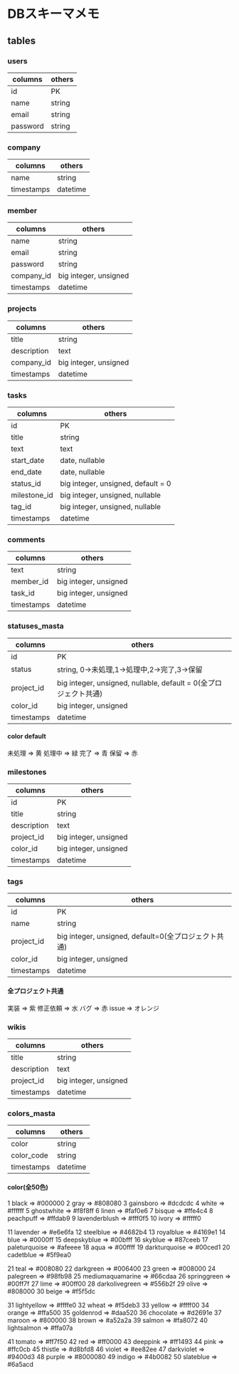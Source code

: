 # DBスキーマメモ

## tables

### users

| columns | others |
|---------|--------|
|id|PK|
|name|string|
|email|string|
|password|string|

### company

| columns | others |
|---------|--------|
|name|string|
|timestamps|datetime|

### member

| columns | others |
|---------|--------|
|name|string|
|email|string|
|password|string|
|company_id|big integer, unsigned|
|timestamps|datetime|

### projects

| columns | others |
|---------|--------|
|title|string|
|description|text|
|company_id|big integer, unsigned|
|timestamps|datetime|

### tasks

| columns | others |
|---------|--------|
|id|PK|
|title|string|
|text|text|
|start_date|date, nullable|
|end_date|date, nullable|
|status_id|big integer, unsigned, default = 0|
|milestone_id|big integer, unsigned, nullable|
|tag_id|big integer, unsigned, nullable|
|timestamps|datetime|

### comments

| columns | others |
|---------|--------|
|text|string|
|member_id|big integer, unsigned|
|task_id|big integer, unsigned|
|timestamps|datetime|

### statuses_masta

| columns | others |
|---------|--------|
|id|PK|
|status|string, 0->未処理,1->処理中,2->完了,3->保留|
|project_id|big integer, unsigned, nullable, default = 0(全プロジェクト共通)|
|color_id|big integer, unsigned|
|timestamps|datetime|

#### color default
未処理 => 黄
処理中 => 緑
完了   => 青
保留   => 赤

### milestones

| columns | others |
|---------|--------|
|id|PK|
|title|string|
|description|text|
|project_id|big integer, unsigned|
|color_id|big integer, unsigned|
|timestamps|datetime|

### tags

| columns | others |
|---------|--------|
|id|PK|
|name|string|
|project_id|big integer, unsigned, default=0(全プロジェクト共通)|
|color_id|big integer, unsigned|
|timestamps|datetime|

#### 全プロジェクト共通
実装 => 紫
修正依頼 => 水
バグ => 赤
issue => オレンジ

### wikis

| columns | others |
|---------|--------|
|title|string|
|description|text|
|project_id|big integer, unsigned|
|timestamps|datetime|

### colors_masta

| columns | others |
|---------|--------|
|color|string|
|color_code|string|
|timestamps|datetime|

#### color(全50色)
1 black => #000000
2 gray => #808080
3 gainsboro => #dcdcdc
4 white => #ffffff
5 ghostwhite => #f8f8ff
6 linen => #faf0e6
7 bisque => #ffe4c4
8 peachpuff => #ffdab9
9 lavenderblush => #fff0f5
10 ivory => #fffff0

11 lavender => #e6e6fa
12 steelblue => #4682b4
13 royalblue => #4169e1
14 blue => #0000ff
15 deepskyblue => #00bfff
16 skyblue => #87ceeb
17 paleturquoise => #afeeee
18 aqua => #00ffff
19 darkturquoise => #00ced1
20 cadetblue => #5f9ea0

21 teal => #008080
22 darkgreen => #006400
23 green => #008000
24 palegreen => #98fb98
25 mediumaquamarine => #66cdaa
26 springgreen => #00ff7f
27 lime => #00ff00
28 darkolivegreen => #556b2f
29 olive => #808000
30 beige => #f5f5dc

31 lightyellow => #ffffe0
32 wheat => #f5deb3
33 yellow => #ffff00
34 orange => #ffa500
35 goldenrod => #daa520
36 chocolate => #d2691e
37 maroon => #800000
38 brown => #a52a2a
39 salmon => #fa8072
40 lightsalmon => #ffa07a

41 tomato => #ff7f50
42 red => #ff0000
43 deeppink => #ff1493
44 pink => #ffc0cb
45 thistle => #d8bfd8
46 violet => #ee82ee
47 darkviolet => #9400d3
48 purple => #8000080
49 indigo => #4b0082
50  slateblue => #6a5acd
